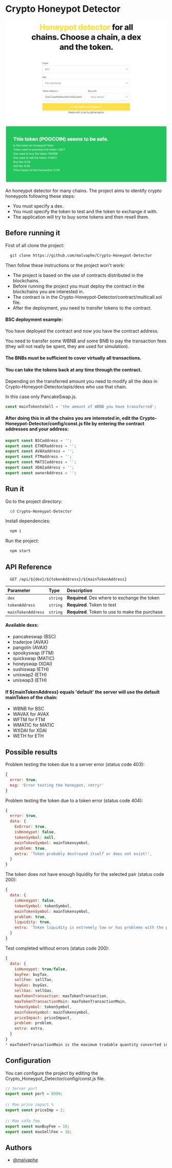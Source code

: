 # Crypto Honeypot Detector

![Crypto Honeypot Detector](webapp.png)

An honeypot detector for many chains. The project aims to identify crypto honeypots following these steps:

- You must specify a dex.
- You must specify the token to test and the token to exchange it with.
- The application will try to buy some tokens and then resell them.

## Before running it

First of all clone the project:

```bash
  git clone https://github.com/malvaphe/Crypto-Honeypot-Detector
```

Then follow these instructions or the project won't work:

- The project is based on the use of contracts distributed in the blockchains.
- Before running the project you must deploy the contract in the blockchains you are interested in.
- The contract is in the Crypto-Honeypot-Detector/contract/multicall.sol file.
- After the deployment, you need to transfer tokens to the contract.

#### BSC deployment example:

You have deployed the contract and now you have the contract address.

You need to transfer some WBNB and some BNB to pay the transaction fees (they will not really be spent, they are used for simulation).

#### The BNBs must be sufficient to cover virtually all transactions.

#### You can take the tokens back at any time through the contract.

Depending on the transferred amount you need to modify all the dexs in Crypto-Honeypot-Detector/apis/dexs who use that chain.

In this case only PancakeSwap.js.

```javascript
const mainTokentoSell = 'the amount of WBNB you have transferred';
```

#### After doing this in all the chains you are interested in, edit the Crypto-Honeypot-Detector/config/const.js file by entering the contract addresses and your address:

```javascript
export const BSCaddress = '';
export const ETHERaddress = '';
export const AVAXaddress = '';
export const FTMaddress = '';
export const MATICaddress = '';
export const XDAIaddress = '';
export const ownerAddress = '';
```

## Run it

Go to the project directory:

```bash
  cd Crypto-Honeypot-Detector
```

Install dependencies:

```bash
  npm i
```

Run the project:

```bash
  npm start
```

## API Reference

```http
  GET /api/${dex}/${tokenAddress}/${mainTokenAddress}
```

| Parameter          | Type     | Description                                     |
| :----------------- | :------- | :---------------------------------------------- |
| `dex`              | `string` | **Required**. Dex where to exchange the token   |
| `tokenAddress`     | `string` | **Required**. Token to test                     |
| `mainTokenAddress` | `string` | **Required**. Token to use to make the purchase |

#### Available dexs:

- pancakeswap (BSC)
- traderjoe (AVAX)
- pangolin (AVAX)
- spookyswap (FTM)
- quickswap (MATIC)
- honeyswap (XDAI)
- sushiswap (ETH)
- uniswap2 (ETH)
- uniswap3 (ETH)

#### If ${mainTokenAddress} equals 'default' the server will use the default mainToken of the chain:

- WBNB for BSC
- WAVAX for AVAX
- WFTM for FTM
- WMATIC for MATIC
- WXDAI for XDAI
- WETH for ETH

## Possible results

Problem testing the token due to a server error (status code 403):

```javascript
{
  error: true,
  msg: 'Error testing the honeypot, retry!'
}
```

Problem testing the token due to a token error (status code 404):

```javascript
{
  error: true,
  data: {
    ExError: true,
    isHoneypot: false,
    tokenSymbol: null,
    mainTokenSymbol: mainTokensymbol,
    problem: true,
    extra: 'Token probably destroyed itself or does not exist!',
  }
}
```

The token does not have enough liquidity for the selected pair (status code 200):

```javascript
{
  data: {
    isHoneypot: false,
    tokenSymbol: tokenSymbol,
    mainTokenSymbol: mainTokensymbol,
    problem: true,
    liquidity: true,
    extra: 'Token liquidity is extremely low or has problems with the purchase!',
  }
}
```

Test completed without errors (status code 200):

```javascript
{
  data: {
    isHoneypot: true/false,
    buyFee: buyTax,
    sellFee: sellTax,
    buyGas: buyGas,
    sellGas: sellGas,
    maxTokenTransaction: maxTokenTransaction,
    maxTokenTransactionMain: maxTokenTransactionMain,
    tokenSymbol: tokenSymbol,
    mainTokenSymbol: mainTokensymbol,
    priceImpact: priceImpact,
    problem: problem,
    extra: extra,
  }
}
* maxTokenTransactionMain is the maximum tradable quantity converted into mainToken.
```

## Configuration

You can configure the project by editing the Crypto_Honeypot_Detector/config/const.js file.

```javascript
// Server port
export const port = 8080;

// Max price impact %
export const priceImp = 2;

// Max safe fee
export const maxBuyFee = 10;
export const maxSellFee = 10;
```

## Authors

- [@malvaphe](https://www.github.com/malvaphe)
